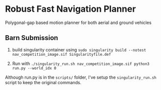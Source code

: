 # Robust Fast Navigation Planner
Polygonal-gap based motion planner for both aerial and ground vehicles

## Barn Submission
1. build singularity container using
```sudo singularity build --notest nav_competition_image.sif Singularityfile.def```

2. Run with
```./singularity_run.sh nav_competition_image.sif python3 run.py --world_idx 0```

Although run.py is in the `scripts/` folder, I've setup the `singularity_run.sh` script to keep the original commands.
